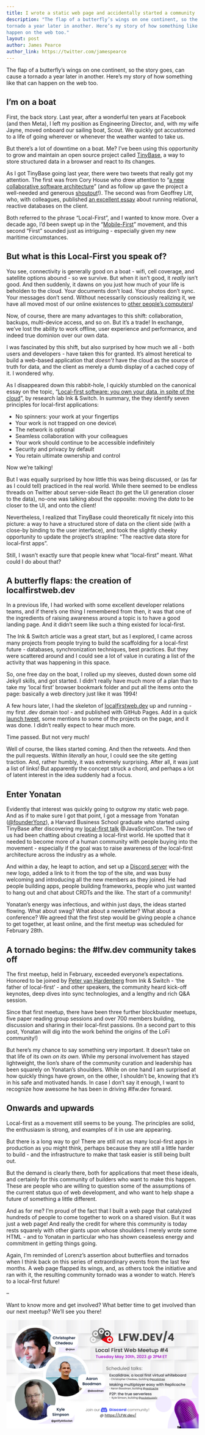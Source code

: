```yaml
---
title: I wrote a static web page and accidentally started a community
description: "The flap of a butterfly’s wings on one continent, so the story goes, can cause a
tornado a year later in another. Here’s my story of how something like that can
happen on the web too."
layout: post
author: James Pearce
author_link: https://twitter.com/jamespearce
---
```


The flap of a butterfly’s wings on one continent, so the story goes, can cause a
tornado a year later in another. Here’s my story of how something like that can
happen on the web too.

## I’m on a boat

First, the back story. Last year, after a wonderful ten years at Facebook (and
then Meta), I left my position as Engineering Director, and, with my wife
Jayne, moved onboard our sailing boat, Scout. We quickly got accustomed to a
life of going wherever or whenever the weather wanted to take us.

But there’s a lot of downtime on a boat. Me? I’ve been using this opportunity to
grow and maintain an open source project called
[TinyBase](https://tinybase.org/), a way to store structured data in a browser
and react to its changes.

As I got TinyBase going last year, there were two tweets that really got my
attention. The first was from Cory House who drew attention to “[a new
collaborative software
architecture](https://twitter.com/housecor/status/1492203985335373825)” (and as
follow up gave the project a well-needed and generous
[shoutout](https://twitter.com/housecor/status/1492859757941637126)!). The
second was from Geoffrey Litt, who, with colleagues, published [an excellent
essay](https://twitter.com/geoffreylitt/status/1499083601387864069) about
running relational, reactive databases on the client.

Both referred to the phrase “Local-First”, and I wanted to know more. Over a
decade ago, I’d been swept up in the
“[Mobile-First](https://www.lukew.com/resources/mobile_first.asp)” movement, and
this second “First” sounded just as intriguing - especially given my new
maritime circumstances.

## But what is this Local-First you speak of?

You see, connectivity is generally good on a boat - wifi, cell coverage, and
satellite options abound - so we survive. But when it isn’t good, it _really_
isn’t good. And then suddenly, it dawns on you just how much of your life is
beholden to the cloud. Your documents don’t load. Your photos don’t sync. Your
messages don’t send. Without necessarily consciously realizing it, we have all
moved most of our online existences to [other people’s
computers](https://www.chriswatterston.com/article/success-of-my-there-is-no-cloud-sticker)!

Now, of course, there are many advantages to this shift: collaboration, backups,
multi-device access, and so on. But it’s a trade! In exchange, we’ve lost the
ability to work offline, user experience and performance, and indeed true
dominion over our own data.

I was fascinated by this shift, but also surprised by how much we all - both
users and developers - have taken this for granted. It’s almost heretical to
build a web-based application that _doesn’t_ have the cloud as the source of truth
for data, and the client as merely a dumb display of a cached copy of it. I
wondered why.

As I disappeared down this rabbit-hole, I quickly stumbled on the canonical
essay on the topic, “[Local-first software: you own your data, in spite of the
cloud](https://www.inkandswitch.com/local-first/)”, by research lab Ink &
Switch. In summary, the they identify seven principles for local-first
applications:

- No spinners: your work at your fingertips
- Your work is not trapped on one device\
- The network is optional
- Seamless collaboration with your colleagues
- Your work should continue to be accessible indefinitely
- Security and privacy by default
- You retain ultimate ownership and control

Now we’re talking!

But I was equally surprised by how little this was being discussed, or (as far
as I could tell) practiced in the real world. While there seemed to be endless
threads on Twitter about server-side React (to get the UI generation closer to
the data), no-one was talking about the opposite: moving the _data_ to be closer
to the UI, and onto the client!

Nevertheless, I realized that TinyBase could theoretically fit nicely into this
picture: a way to have a structured store of data on the client side (with a
close-by binding to the user interface), and took the slightly cheeky
opportunity to update the project’s strapline: “The reactive data store for
local-first apps”.

Still, I wasn’t exactly sure that people knew what “local-first” meant. What
could I do about that?

## A butterfly flaps: the creation of localfirstweb.dev

In a previous life, I had worked with some excellent developer relations teams,
and if there’s one thing I remembered from then, it was that one of the
ingredients of raising awareness around a topic is to have a good landing page.
And it didn’t seem like such a thing existed for local-first.

The Ink & Switch article was a great start, but as I explored, I came across
many projects from people trying to build the scaffolding for a local-first
future - databases, synchronization techniques, best practices. But they were
scattered around and I could see a lot of value in curating a list of the
activity that was happening in this space.

So, one free day on the boat, I rolled up my sleeves, dusted down some old
Jekyll skills, and got started. I didn’t really have much more of a plan than to
take my ‘local first’ browser bookmark folder and put all the items onto the
page: basically a web directory just like it was 1994!

A few hours later, I had the skeleton of
[localfirstweb.dev](https://localfirstweb.dev/) up and running - my first .dev
domain too! - and published with GitHub Pages. Add in a quick [launch
tweet](https://twitter.com/jamespearce/status/1623773053447729152), some
mentions to some of the projects on the page, and it was done. I didn’t really
expect to hear much more.

Time passed. But not very much!

Well of course, the likes started coming. And then the retweets. And then the
pull requests. Within _literally_ an hour, I could see the site getting
traction. And, rather humbly, it was extremely surprising. After all, it was
just a list of links! But apparently the concept struck a chord, and perhaps a
lot of latent interest in the idea suddenly had a focus.

## Enter Yonatan

Evidently that interest was quickly going to outgrow my static web page. And as
if to make sure I got that point, I got a message from Yonatan
([@founderYonz](https://twitter.com/founderYonz)), a Harvard Business School
graduate who started using TinyBase after discovering my [local-first
talk](https://tripleodeon.com/2022/11/closing-the-gap-between-your-users-and-their-data)
@JavaScriptCon. The two of us had been chatting about creating a local-first
world. He spotted that it needed to become more of a human community with people
buying into the movement - especially if the goal was to raise awareness of the
local-first architecture across the industry as a whole.

And within a day, he leapt to action, and set up a [Discord
server](https://discord.gg/lfwdev) with the new logo, added a link to it from
the top of the site, and was busy welcoming and introducing all the new members
as they joined. He had people building apps, people building frameworks, people
who just wanted to hang out and chat about CRDTs and the like. The start of a
community!

Yonatan’s energy was infectious, and within just days, the ideas started
flowing. What about swag? What about a newsletter? What about a conference? We
agreed that the first step would be giving people a chance to get together, at
least online, and the first meetup was scheduled for February 28th.

## A tornado begins: the #lfw.dev community takes off

The first meetup, held in February, exceeded everyone’s expectations. Honored to
be joined by [Peter van Hardenberg](https://twitter.com/pvh) from Ink & Switch -
‘the father of local-first’ - and other speakers, the community heard kick-off
keynotes, deep dives into sync technologies, and a lengthy and rich Q&A session.

Since that first meetup, there have been three further blockbuster meetups, five
paper reading group sessions and over 700 members building, discussion and
sharing in their local-first passions. (In a second part to this post, Yonatan
will dig into the work behind the origins of the LoFi community!)

But here’s my chance to say something very important. It doesn’t take on that
life of its own _on its own_. While my personal involvement has stayed
lightweight, the lion’s share of the community curation and leadership has been
squarely on Yonatan’s shoulders. While on one hand I am surprised at how quickly
things have grown, on the other, I shouldn’t be, knowing that it’s in his safe
and motivated hands. In case I don’t say it enough, I want to recognize how
awesome he has been in driving #lfw.dev forward.

## Onwards and upwards

Local-first as a movement still seems to be young. The principles are solid, the
enthusiasm is strong, and examples of it in use are appearing.

But there is a long way to go! There are still not as many local-first apps in
production as you might think, perhaps because they are still a little harder to
build - and the infrastructure to make that task easier is still being built
out.

But the demand is clearly there, both for applications that meet these ideals,
and certainly for this community of builders who want to make this happen. These
are people who are willing to question some of the assumptions of the current
status quo of web development, and who want to help shape a future of something
a little different.

And as for me? I’m proud of the fact that I built a web page that catalyzed
hundreds of people to come together to work on a shared vision. But it was just
a web page! And really the credit for where this community is today rests
squarely with other giants upon whose shoulders I merely wrote some HTML - and
to Yonatan in particular who has shown ceaseless energy and commitment in
getting things going.

Again, I’m reminded of Lorenz’s assertion about butterflies and tornados when I
think back on this series of extraordinary events from the last few months. A
web page flapped its wings, and, as others took the initiative and ran with it,
the resulting community tornado was a wonder to watch. Here’s to a local-first
future!

–

Want to know more and get involved? What better time to get involved than our
next meetup? We’ll see you there!

<a href="https://discord.gg/cVYugNvT?event=1102927548079423518"
    target="_blank"><img class="feature" src="/assets/images/meetup4.png" />
</a>
